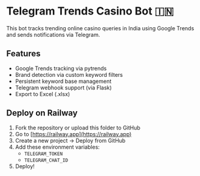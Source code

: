 # Telegram Trends Casino Bot 🇮🇳

This bot tracks trending online casino queries in India using Google Trends and sends notifications via Telegram.

## Features
- Google Trends tracking via pytrends
- Brand detection via custom keyword filters
- Persistent keyword base management
- Telegram webhook support (via Flask)
- Export to Excel (.xlsx)

## Deploy on Railway

1. Fork the repository or upload this folder to GitHub
2. Go to [https://railway.app](https://railway.app)
3. Create a new project → Deploy from GitHub
4. Add these environment variables:
   - `TELEGRAM_TOKEN`
   - `TELEGRAM_CHAT_ID`
5. Deploy!

